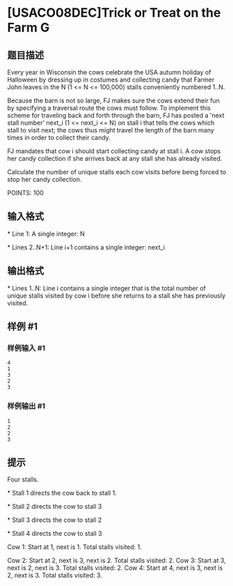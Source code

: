 # [USACO08DEC]Trick or Treat on the Farm G

## 题目描述

Every year in Wisconsin the cows celebrate the USA autumn holiday of Halloween by dressing up in costumes and collecting candy that Farmer John leaves in the N (1 <= N <= 100,000) stalls conveniently numbered 1..N.

Because the barn is not so large, FJ makes sure the cows extend their fun by specifying a traversal route the cows must follow.  To implement this scheme for traveling back and forth through the barn, FJ has posted a 'next stall number' next\_i (1 <= next\_i <= N) on stall i that tells the cows which stall to visit next; the cows thus might travel the length of the barn many times in order to collect their candy.

FJ mandates that cow i should start collecting candy at stall i. A cow stops her candy collection if she arrives back at any stall she has already visited.

Calculate the number of unique stalls each cow visits before being forced to stop her candy collection.

POINTS: 100

## 输入格式

\* Line 1: A single integer: N

\* Lines 2..N+1: Line i+1 contains a single integer: next\_i


## 输出格式

\* Lines 1..N: Line i contains a single integer that is the total number of unique stalls visited by cow i before she returns to a stall  she has previously visited.


## 样例 #1

### 样例输入 #1
```
4 
1 
3 
2 
3
```

### 样例输出 #1

```
1 
2 
2 
3
```

## 提示

Four stalls.

\* Stall 1 directs the cow back to stall 1.

\* Stall 2 directs the cow to stall 3

\* Stall 3 directs the cow to stall 2

\* Stall 4 directs the cow to stall 3


Cow 1:  Start at 1, next is 1.  Total stalls visited: 1.

Cow 2:  Start at 2, next is 3, next is 2.  Total stalls visited: 2. Cow 3:  Start at 3, next is 2, next is 3.  Total stalls visited: 2. Cow 4:  Start at 4, next is 3, next is 2, next is 3. Total stalls visited: 3.


